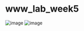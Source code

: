 # www_lab_week5
![image](https://github.com/VietNguyenlk/www_lab_week5/assets/101538654/41c77d50-c3b6-4ab9-800a-9e9b1fc1377c)
![image](https://github.com/VietNguyenlk/www_lab_week5/assets/101538654/ae5b0a12-7a89-4264-a041-a71a9ce40e50)

